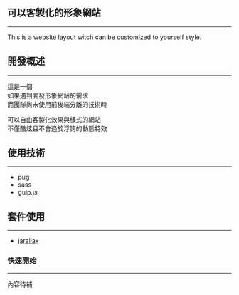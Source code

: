 ## 可以客製化的形象網站

---

This is a website layout witch can be customized to yourself style.

## 開發概述

---

這是一個  
如果遇到開發形象網站的需求  
而團隊尚未使用前後端分離的技術時

可以自由客製化效果與樣式的網站  
不僅酷炫且不會過於浮誇的動態特效


## 使用技術

---

- pug
- sass
- gulp.js

## 套件使用

---

- [jarallax](https://github.com/nk-o/jarallax)


### 快速開始

---

內容待補

